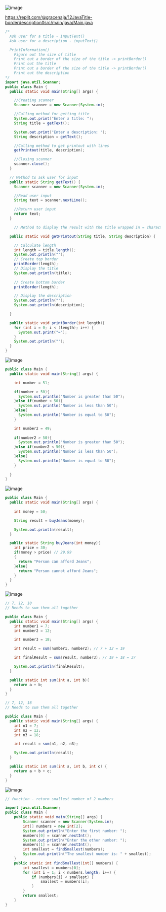 ![image](https://github.com/GitaRac/Learning_WoTech_Java_2024/assets/165934633/5d3026be-2c8f-4461-8560-cac68b635d7b)

https://replit.com/@gracenaja/12JavaTitle-borderdescription#src/main/java/Main.java

```java
/*
  Ask user for a title - inputText()
  Ask user for a description - inputText()

  PrintInformation()
    Figure out the size of title
    Print out a border of the size of the title -> printBorder()
    Print out the title
    Print out a border of the size of the title -> printBorder()
    Print out the description
*/
import java.util.Scanner;
public class Main {
  public static void main(String[] args) {

    //Creating scanner
    Scanner scanner = new Scanner(System.in);

    //Calling method for getting title
    System.out.print("Enter a title: ");
    String title = getText();

    System.out.print("Enter a description: ");
    String description = getText();

    //Calling method to get printout with lines
    getPrintout(title, description);

    //Closing scanner
    scanner.close();
  }

  // Method to ask user for input
  public static String getText() {
    Scanner scanner = new Scanner(System.in);

    //Read user input
    String text = scanner.nextLine();

    //Return user input
    return text;
  }

    // Method to display the result with the title wrapped in = characters + description

  public static void getPrintout(String title, String description) {

    // Calculate length
    int length = title.length();
    System.out.println("");
    // Create top border
    printBorder(length);
    // Display the title
    System.out.println(title);
    
    // Create bottom border
    printBorder(length);

    // Display the description
    System.out.println("");
    System.out.println(description);

  }

  public static void printBorder(int length){
    for (int i = 0; i < (length); i++) {
      System.out.print("=");
    }
    System.out.println("");
  }
}
```
![image](https://github.com/GitaRac/Learning_WoTech_Java_2024/assets/165934633/61f6dac3-3674-4917-9631-0e9c8f5c466c)
```java
public class Main {
  public static void main(String[] args) {

    int number = 51;

    if(number > 50){
      System.out.println("Number is greater than 50");
    }else if(number < 50){
      System.out.println("Number is less than 50");
    }else{
      System.out.println("Number is equal to 50");  
    }

    int number2 = 49;
    
    if(number2 > 50){
      System.out.println("Number is greater than 50");
    }else if(number2 < 50){
      System.out.println("Number is less than 50");
    }else{
      System.out.println("Number is equal to 50");  
    }
    
  }
}
```


![image](https://github.com/GitaRac/Learning_WoTech_Java_2024/assets/165934633/dc498068-90ec-40f3-b141-2703d1285b31)


```java
public class Main {
  public static void main(String[] args) {
    
    int money = 50;

    String result = buyJeans(money);

    System.out.println(result);
  }

  public static String buyJeans(int money){
    int price = 30;
    if(money > price) // 29.99
    {
      return "Person can afford Jeans";
    }else{
      return "Person cannot afford Jeans";
    }
  }
}
```
![image](https://github.com/GitaRac/Learning_WoTech_Java_2024/assets/165934633/f64e0b32-f053-4abf-a710-6a592e6cdbe7)

```java
// 7, 12, 18 
// Needs to sum them all together

public class Main {
  public static void main(String[] args) {
    int number1 = 7;
    int number2 = 12;

    int number3 = 18;

    int result = sum(number1, number2); // 7 + 12 = 19

    int finalResult = sum(result, number3); // 19 + 18 = 37

    System.out.println(finalResult);
  }

  public static int sum(int a, int b){
    return a + b;
  }
}
```

```java
// 7, 12, 18 
// Needs to sum them all together

public class Main {
  public static void main(String[] args) {
    int n1 = 7;
    int n2 = 12;
    int n3 = 18;

    int result = sum(n1, n2, n3);

    System.out.println(result);
  }

  public static int sum(int a, int b, int c) {
    return a + b + c;
  }
}
```

![image](https://github.com/GitaRac/Learning_WoTech_Java_2024/assets/165934633/9a60fad3-52be-417f-8c26-ef496f39a751)
```java
// function - return smallest number of 2 numbers

import java.util.Scanner;
public class Main {
    public static void main(String[] args) {
        Scanner scanner = new Scanner(System.in);
        int[] numbers = new int[2]; 
        System.out.println("Enter the first number: ");
        numbers[0] = scanner.nextInt(); 
        System.out.println("Enter the other number: ");
        numbers[1] = scanner.nextInt(); 
        int smallest = findSmallest(numbers);
        System.out.println("The smallest number is: " + smallest);
    }
    public static int findSmallest(int[] numbers) {
        int smallest = numbers[0];
        for (int i = 1; i < numbers.length; i++) { 
            if (numbers[i] < smallest) {
                smallest = numbers[i];
            }
        }
        return smallest;
    }
}
```




